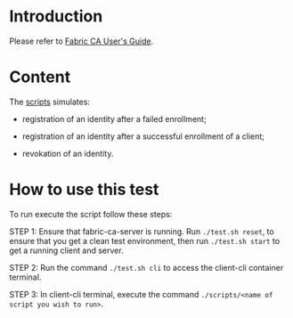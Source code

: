 # Introduction

Please refer to [Fabric CA User's Guide](https://hyperledger-fabric-ca.readthedocs.io/en/latest/users-guide.html#enrolling-the-bootstrap-identity).

# Content

The [scripts](./scripts) simulates:

* registration of an identity after a failed enrollment;

* registration of an identity after a successful enrollment of a client;

* revokation of an identity.

# How to use this test

To run execute the script follow these steps:

STEP 1: Ensure that fabric-ca-server is running. Run `./test.sh reset`, to ensure that you get a clean test environment, then run `./test.sh start` to get a running client and server.

STEP 2: Run the command `./test.sh cli` to access the client-cli container terminal.

STEP 3: In client-cli terminal, execute the command `./scripts/<name of script you wish to run>`.
